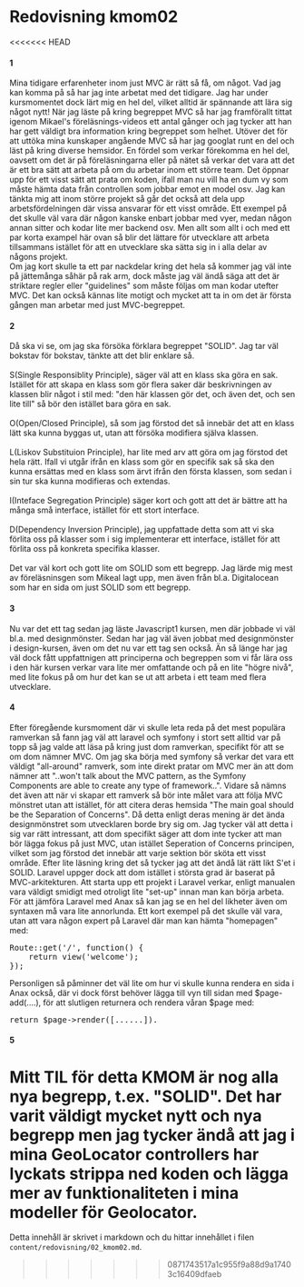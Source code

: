 ---
---
Redovisning kmom02
=========================

<<<<<<< HEAD
#### 1
Mina tidigare erfarenheter inom just MVC är rätt så få, om något. Vad jag kan komma på så har jag inte arbetat med det tidigare. Jag har under kursmomentet dock lärt mig en hel del, vilket alltid är spännande att lära sig något nytt! När jag läste på kring begreppet MVC så har jag framförallt tittat igenom Mikael's föreläsnings-videos ett antal gånger och jag tycker att han har gett väldigt bra information kring begreppet som helhet. Utöver det för att uttöka mina kunskaper angående MVC så har jag googlat runt en del och läst på kring diverse hemsidor. En fördel som verkar förekomma en hel del, oavsett om det är på föreläsningarna eller på nätet så verkar det vara att det är ett bra sätt att arbeta på om du arbetar inom ett större team. Det öppnar upp för ett visst sätt att prata om koden, ifall man nu vill ha en dum vy som måste hämta data från controllen som jobbar emot en model osv. Jag kan tänkta mig att inom större projekt så går det också att dela upp arbetsfördelningen där vissa ansvarar för ett visst område. Ett exempel på det skulle väl vara där någon kanske enbart jobbar med vyer, medan någon annan sitter och kodar lite mer backend osv. Men allt som allt i och med ett par korta exampel här ovan så blir det lättare för utvecklare att arbeta tillsammans istället för att en utvecklare ska sätta sig in i alla delar av någons projekt.<br> Om jag kort skulle ta ett par nackdelar kring det hela så kommer jag väl inte på jättemånga såhär på rak arm, dock måste jag väl ändå säga att det är striktare regler eller "guidelines" som måste följas om man kodar utefter MVC. Det kan också kännas lite motigt och mycket att ta in om det är första gången man arbetar med just MVC-begreppet.

#### 2
Då ska vi se, om jag ska försöka förklara begreppet "SOLID". Jag tar väl bokstav för bokstav, tänkte att det blir enklare så.<br><br>
S(Single Responsiblity Principle), säger väl att en klass ska göra en sak. Istället för att skapa en klass som gör flera saker där beskrivningen av klassen blir något i stil med: "den här klassen gör det, och även det, och sen lite till" så bör den istället bara göra en sak.<br><br>
O(Open/Closed Principle), så som jag förstod det så innebär det att en klass lätt ska kunna byggas ut, utan att försöka modifiera själva klassen.<br><br>
L(Liskov Substituion Principle), har lite med arv att göra om jag förstod det hela rätt. Ifall vi utgår ifrån en klass som gör en specifik sak så ska den kunna ersättas med en klass som ärvt ifrån den första klassen, som sedan i sin tur ska kunna modifieras och extendas.<br><br>
I(Inteface Segregation Principle) säger kort och gott att det är bättre att ha många små interface, istället för ett stort interface.<br><br>
D(Dependency Inversion Principle), jag uppfattade detta som att vi ska förlita oss på klasser som i sig implementerar ett interface, istället för att förlita oss på konkreta specifika klasser.<br><br>
Det var väl kort och gott lite om SOLID som ett begrepp. Jag lärde mig mest av föreläsninsgen som Mikeal lagt upp, men även från bl.a. Digitalocean som har en sida om just SOLID som ett begrepp.

#### 3
Nu var det ett tag sedan jag läste Javascript1 kursen, men där jobbade vi väl bl.a. med designmönster. Sedan har jag väl även jobbat med designmönster i design-kursen, även om det nu var ett tag sen också. Än så länge har jag väl dock fått uppfattnigen att principerna och begreppen som vi får lära oss i den här kursen verkar vara lite mer omfattande och på en lite "högre nivå", med lite fokus på om hur det kan se ut att arbeta i ett team med flera utvecklare. 

#### 4
Efter föregående kursmoment där vi skulle leta reda på det mest populära ramverkan så fann jag väl att laravel och symfony i stort sett alltid var på topp så jag valde att läsa på kring just dom ramverkan, specifikt för att se om dom nämner MVC. Om jag ska börja med symfony så verkar det vara ett väldigt "all-around" ramverk, som inte direkt pratar om MVC mer än att dom nämner att "..won't talk about the MVC pattern, as the Symfony Components are able to create any type of framework..". Vidare så nämns det även att när vi skapar ett ramverk så bör inte målet vara att följa MVC mönstret utan att istället, för att citera deras hemsida "The main goal should be the Separation of Concerns". Då detta enligt deras mening är det ända designmönstret som utvecklaren borde bry sig om. Jag tycker väl att detta i sig var rätt intressant, att dom specifikt säger att dom inte tycker att man bör lägga fokus på just MVC, utan istället Seperation of Concerns principen, vilket som jag förstod det innebär att varje sektion bör sköta ett visst område. Efter lite läsning kring det så tycker jag att det ändå lät rätt likt S'et i SOLID.
Laravel uppger dock att dom istället i största grad är baserat på MVC-arkitekturen. Att starta upp ett projekt i Laravel verkar, enligt manualen vara väldigt smidigt med otroligt lite "set-up" innan man kan börja arbeta. För att jämföra Laravel med Anax så kan jag se en hel del likheter även om syntaxen må vara lite annorlunda. Ett kort exempel på det skulle väl vara, utan att vara någon expert på Laravel där man kan hämta "homepagen" med:
<pre>
Route::get('/', function() {
    return view('welcome');
});
</pre>
Personligen så påminner det väl lite om hur vi skulle kunna rendera en sida i Anax också, där vi dock först behöver lägga till vyn till sidan med $page-add(....), för att slutligen returnera och rendera våran $page med:
<pre>
return $page->render([......]).
</pre>
#### 5
Mitt TIL för detta KMOM är nog alla nya begrepp, t.ex. "SOLID". Det har varit väldigt mycket nytt och nya begrepp men jag tycker ändå att jag i mina GeoLocator controllers har lyckats strippa ned koden och lägga mer av funktionaliteten i mina modeller för Geolocator. 
=======
Detta innehåll är skrivet i markdown och du hittar innehållet i filen `content/redovisning/02_kmom02.md`.
>>>>>>> 0871743517a1c955f9a88d9a17403c16409dfaeb
